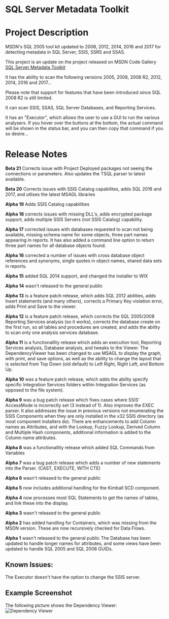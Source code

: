 # SQL Server Metadata Toolkit

# Project Description

MSDN's SQL 2005 tool kit updated to 2008, 2012, 2014, 2016 and 2017 for detecting metadata in SQL Server, SSIS, SSRS and SSAS.

This project is an update on the project released on MSDN Code Gallery  [SQL Server Metadata Toolkit](http://code.msdn.microsoft.com/SqlServerMetadata)

It has the ability to scan the following versions 2005, 2008, 2008 R2, 2012, 2014, 2016 and 2017...

Please note that support for features that have been introduced since SQL 2008 R2 is still limited.

It can scan SSIS, SSAS, SQL Server Databases, and Reporting Services.

It has an "Executor", which allows the user to use a GUI to run the various analysers.  If you hover over the buttons at the bottom, the actual command will be shown in the status bar, and you can then copy that command if you so desire...

# Release Notes

**Beta 21** Corrects issue with Project Deployed packages not seeing the connections or parameters.  Also updates the TSQL parser to latest available.

**Beta 20** Corrects issues with SSIS Catalog capabilites, adds SQL 2016 and 2017, and utlises the latest MSAGL libraries

**Alpha 19** Adds SSIS Catalog capabilities

**Alpha 18** corrects issues with missing DLL's, adds encrypted package support, adds multiple SSIS Servers (not SSIS Catalog) capability.

**Alpha 17** corrected issues with databases requested to scan not being available, missing schema name for some objects, three part names appearing in reports.  It has also added a command line option to return three part names for all database objects found.

**Alpha 16** corrected a number of issues with cross database object references and synonyms, single quotes in object names, shared data sets in reports.

**Alpha 15** added SQL 2014 support, and changed the installer to WIX

**Alpha 14** wasn't released to the general public

**Alpha 13** is a feature patch release, which adds SQL 2012 abilities, adds Insert statements (and many others), corrects a Primary Key violation error, adds Print and Save to the viewer.

**Alpha 12** is a feature patch release, which corrects the SQL 2005/2008 Reporting Services analysis (so it works), corrects the database create on the first run, so all tables and procedures are created, and adds the ability to scan only one analysis services database.

**Alpha 11** is a functionallity release which adds an execution tool, Reporting Services analysis, Database analysis, and tweaks to the Viewer.
The DependencyViewer has been changed to use MSAGL to display the graph, with print, and save options, as well as the ability to change the layout that is selected from Top Down (old default) to Left Right, Right Left, and Bottom Up.

**Alpha 10** was a feature patch release, which adds the ability specify specific Integration Services folders within Integration Services (as opposed to the file system).

**Alpha 9** was a bug patch release which fixes cases where SSIS' AccessMode is incorrectly set (3 instead of 1).  Also improves the EXEC parser.  It also addresses the issue in previous versions not enumerating the SSIS Components when they are only installed in the x32 SSIS directory (as most component installers do).
There are enhancements to add Column names as Attributes, and with the Lookup, Fuzzy Lookup, Derived Column and Multiple Hash components, additional information is added to the Column name attributes.

**Alpha 8** was a functionallity release which added SQL Commands from Variables

**Alpha 7** was a bug patch release which adds a number of new statements into the Parser.  (CAST, EXECUTE, WITH CTE)

**Alpha 6** wasn't released to the general public

**Alpha 5** now includes additional handling for the Kimball SCD component.

**Alpha 4** now processes most SQL Statements to get the names of tables, and link these into the display.

**Alpha 3** wasn't released to the general public

**Alpha 2** has added handling for Containers, which was missing from the MSDN version.  These are now recursively checked for Data Flows.

**Alpha 1** wasn't released to the general public
The Database has been updated to handle longer names for attributes, and some views have been updated to handle SQL 2005 and SQL 2008 GUIDs.


## Known Issues:
The Executor doesn't have the option to change the SSIS server.

## Example Screenshot
The following picture shows the Dependency Viewer:
![Dependency Viewer](https://github.com/keif888/SQLServerMetadata/blob/master/WikiImages/Home_DepViewer.PNG)

